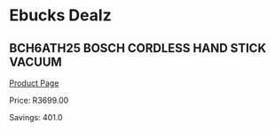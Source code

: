 
# Ebucks Dealz
## BCH6ATH25 BOSCH CORDLESS HAND STICK VACUUM
[Product Page](https://www.ebucks.com/web/shop/productSelected.do?prodId=1173298517&catId=704981826)

Price: R3699.00

Savings: 401.0


	